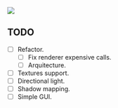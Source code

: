 ![](smallpreview.gif)

## TODO
- [ ] Refactor.
   - [ ] Fix renderer expensive calls.
   - [ ] Arquitecture.
- [ ] Textures support.
- [ ] Directional light.
- [ ] Shadow mapping.
- [ ] Simple GUI.
